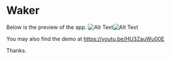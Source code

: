 # Waker

Below is the preview of the app.
![Alt Text](https://c4.staticflickr.com/8/7726/17753999140_bdb864c42a_z.jpg)![Alt Text](https://c1.staticflickr.com/9/8890/17753755238_09a7ffc96a.jpg)

You may also find the demo at https://youtu.be/HU3ZauWu00E

Thanks.
